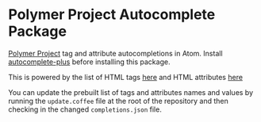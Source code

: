 # Polymer Project Autocomplete Package

[Polymer Project](https://www.polymer-project.org/1.0/) tag and attribute autocompletions in Atom. Install
[autocomplete-plus](https://github.com/atom-community/autocomplete-plus) before
installing this package.

This is powered by the list of HTML tags [here](https://raw.githubusercontent.com/chrisgriffith/Polymer-Brackets-Extension/master/HtmlTags.json)
and HTML attributes [here](https://raw.githubusercontent.com/chrisgriffith/Polymer-Brackets-Extension/master/HtmlAttributes.json)


You can update the prebuilt list of tags and attributes names and values by
running the `update.coffee` file at the root of the repository and then checking
in the changed `completions.json` file.
